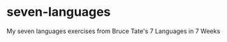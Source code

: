seven-languages
===============

My seven languages exercises from Bruce Tate's 7 Languages in 7 Weeks
